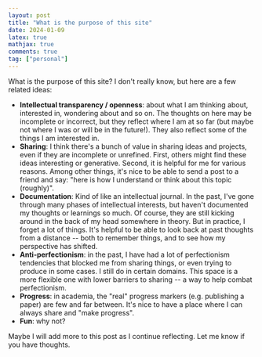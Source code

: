 ```yaml
---
layout: post
title: "What is the purpose of this site"
date: 2024-01-09
latex: true
mathjax: true
comments: true
tag: ["personal"]
---
```


What is the purpose of this site? I don't really know, but here are a few related ideas:

- **Intellectual transparency / openness**: about what I am thinking about, interested in, wondering about and so on. The thoughts on here may be incomplete or incorrect, but they reflect where I am at so far (but maybe not where I was or will be in the future!). They also reflect some of the things I am interested in.
- **Sharing**: I think there's a bunch of value in sharing ideas and projects, even if they are incomplete or unrefined. First, others might find these ideas interesting or generative. Second, it is helpful for me for various reasons. Among other things, it's nice to be able to send a post to a friend and say: "here is how I understand or think about this topic (roughly)".
- **Documentation**: Kind of like an intellectual journal. In the past, I've gone through many phases of intellectual interests, but haven't documented my thoughts or learnings so much. Of course, they are still kicking around in the back of my head somewhere in theory. But in practice, I forget a lot of things. It's helpful to be able to look back at past thoughts from a distance -- both to remember things, and to see how my perspective has shifted.
- **Anti-perfectionism**: in the past, I have had a lot of perfectionism tendencies that blocked me from sharing things, or even trying to produce in some cases. I still do in certain domains. This space is a more flexible one with lower barriers to sharing -- a way to help combat perfectionism.
- **Progress**: in academia, the "real" progress markers (e.g. publishing a paper) are few and far between. It's nice to have a place where I can always share and "make progress".
- **Fun**: why not?

Maybe I will add more to this post as I continue reflecting. Let me know if you have thoughts.
